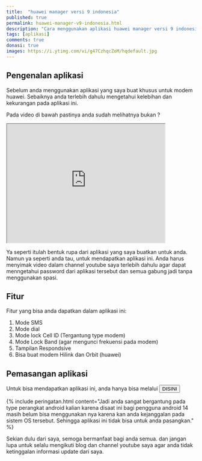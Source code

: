 ```yaml
---
title:  "huawei manager versi 9 indonesia"
published: true
permalink: huawei-manager-v9-indonesia.html
description: "Cara menggunakan aplikasi huawei manager versi 9 indonesia."
tags: [aplikasi]
comments: true
donasi: true
images: https://i.ytimg.com/vi/g47CzhqcZoM/hqdefault.jpg
---
```


## Pengenalan aplikasi

Sebelum anda menggunakan aplikasi yang saya buat khusus untuk modem huawei. Sebaiknya anda terlebih dahulu mengetahui kelebihan dan kekurangan pada aplikasi ini.

Pada video di bawah pastinya anda sudah melihatnya bukan ?

<iframe width="420" height="315" src="https://www.youtube.com/embed/g47CzhqcZoM?controls=0"></iframe>

Ya seperti itulah bentuk rupa dari aplikasi yang saya buatkan untuk anda. Namun ya seperti anda tau, untuk mendapatkan aplikasi ini. Anda harus menyimak video dalam channel youtube saya terlebih dahulu agar dapat menngetahui password dari aplikasi tersebut dan semua gabung jadi tanpa menggunakan spasi.

## Fitur

Fitur yang bisa anda dapatkan dalam aplikasi ini:

1. Mode SMS
1. Mode dial
1. Mode lock Cell ID (Tergantung type modem)
1. Mode Lock Band (agar mengunci frekuensi pada modem)
1. Tampilan Respondsive
1. Bisa buat modem Hilink dan Orbit (huawei)

## Pemasangan aplikasi

Untuk bisa mendapatkan aplikasi ini, anda hanya bisa melalui <a href="https://github.com/yusuftutorial/file/raw/main/HM-V9-Id.zip"><button class="btn btn-success">DISINI</button></a>

{% include peringatan.html content="Jadi anda sangat bergantung pada type perangkat android kalian karena disaat ini bagi pengguna android 14 masih belum bisa menggunakan nya karena kan anda kejanggalan pada sistem OS tersebut. Sehingga aplikasi ini tidak bisa untuk anda pasangkan." %}

Sekian dulu dari saya, semoga bermanfaat bagi anda semua. dan jangan lupa untuk selalu mengikuti blog dan channel youtube saya agar anda tidak ketinggalan informasi update dari saya.